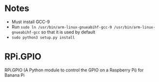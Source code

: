 # Notes

- Must install GCC-9
- Run `sudo ln /usr/bin/arm-linux-gnueabihf-gcc-9 /usr/bin/arm-linux-gnueabihf-gcc` so that it is used by default
- `sudo python3 setup.py install `

# RPi.GPIO
RPi.GPIO (A Python module to control the GPIO on a Raspberry Pi) for Banana Pi 
